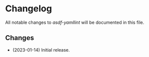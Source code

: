 # Changelog

All notable changes to _asdf-yamllint_ will be documented in this file.

## Changes

- (2023-01-14) Initial release.
